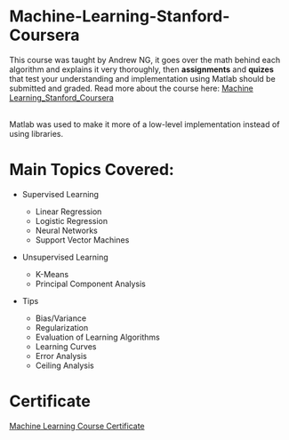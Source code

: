 # Machine-Learning-Stanford-Coursera
This course was taught by Andrew NG, it goes over the math behind each algorithm and explains it very thoroughly, then __assignments__ and __quizes__ that test your understanding and implementation using Matlab should be submitted and graded. Read more about the course here: [Machine Learning_Stanford_Coursera](https://www.coursera.org/learn/machine-learning)<br/><br/>

Matlab was used to make it more of a low-level implementation instead of using libraries.

# Main Topics Covered: 
* Supervised Learning
  * Linear Regression
  * Logistic Regression
  * Neural Networks
  * Support Vector Machines
  
* Unsupervised Learning
  * K-Means
  * Principal Component Analysis
  
* Tips
  * Bias/Variance
  * Regularization
  * Evaluation of Learning Algorithms 
  * Learning Curves
  * Error Analysis 
  * Ceiling Analysis 

# Certificate
[Machine Learning Course Certificate](https://www.coursera.org/account/accomplishments/certificate/T5AS9F9X2E6G)
